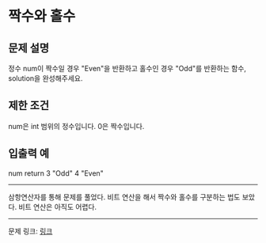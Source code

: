 # 짝수와 홀수
## 문제 설명

정수 num이 짝수일 경우 "Even"을 반환하고 홀수인 경우 "Odd"를 반환하는 함수, solution을 완성해주세요.
## 제한 조건
num은 int 범위의 정수입니다.
0은 짝수입니다.
## 입출력 예
num	return
3	"Odd"
4	"Even"

***

삼항연산자를 통해 문제를 풀었다.
비트 연산을 해서 짝수와 홀수를 구분하는 법도 보았다.
비트 연산은 아직도 어렵다.

***
문제 링크: [링크](https://school.programmers.co.kr/learn/courses/30/lessons/12937)
